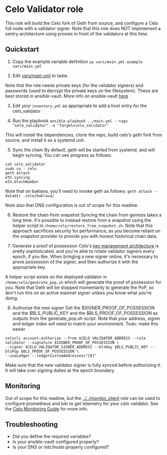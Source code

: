 # Celo Validator role
This role will build the Celo fork of Geth from source, and configure a Celo full node with a validator signer.  Note that this role does NOT implmement a sentry architecture using proxies in front of the validators at this time.

## Quickstart
1. Copy the example variable definition
`cp vars/main.yml.example vars/main.yml`

 2. Edit [vars/main.yml](vars/main.yml.example) to taste.

Note that the role needs private keys (for the validator signers) and passwords (used to decrypt the private keys on the filesystem). These are best stored in ansible-vault.  More info on ansible-vault [here](https://docs.ansible.com/ansible/latest/cli/ansible-vault.html)

3. Edit your `inventory.yml` as appropriate to add a host entry for the celo_validator

4. Run the playbook
`ansible-playbook ../main.yml --tags "celo_validator" -e "target=celo_validator"`

This will install the dependencies, clone the repo, build celo's geth fork from source, and install it as a systemd unit.

5. Sync the chain
By default, geth will be started from systemd, and will begin syncing. You can see progress as follows:
```
ssh celo_validator
sudo su - celo
geth attach
eth.syncing
eth.blockNumber
```

Note that on baklava, you'll need to invoke geth as follows:
`geth attach --datadir .celo/baklava/`

Note also that DNS configuration is out of scope for this readme.

6. Restore the chain from snapshot
Syncing the chain from genesis takes a long time. It's possible to instead restore from a snapshot using the helper script in `/home/celo/restore_from_snapshot.sh`.  Note that this approach sacrifices security for performance, as you become reliant on the snapshot provider to provide you with honest historical chain data.

7. Generate a proof of possession
Celo's [key management architecture](https://docs.celo.org/validator/key-management/summary) is pretty sophisticated, and you're able to rotate validator signers every epoch, if you like. When bringing a new signer online, it's necessary to prove possession of the signer, and then authorize it with the appropriate key.

A helper script exists on the deployed validator in `/home/celo/generate_pop.sh` which will generate the proof of possession for you.  Note that Geth will be stopped momentarily to generate the PoP, so don't run this on an active mainnet signer unless you know what you're doing.

8. Authorize the new signer
Get the $SIGNER_PROOF_OF_POSSESSION and the $BLS_PUBLIC_KEY and the $BLS_PROOF_OF_POSSESSION as outputs from the generate_pop.sh script.
Note that your address, signer and ledger index will need to match your environment.
Todo: make this easier
```
celocli account:authorize --from $CELO_VALIDATOR_ADDRESS --role validator --signature $SIGNER_PROOF_OF_POSSESSION \
--signer $CELO_VALIDATOR_SIGNER_ADDRESS --blsKey $BLS_PUBLIC_KEY --blsPop $BLS_PROOF_OF_POSSESSION \
--useLedger --ledgerCustomAddresses="[0]"
```

Make sure that the new validator signer is fully synced before authorizing it.  It will take over signing duties at the epoch boundary.

## Monitoring
Out of scope for this readme, but the [../../monitor_client](monitor_client) role can be used to configure prometheus and loki to get telemetry for your celo validator.  See the [Celo Monitoring Guide](https://docs.celo.org/validator/monitoring) for more info.

## Troubleshooting
* Did you define the required variables?
* Is your ansible-vault configured properly?
* Is your DNS or /etc/hosts properly configured?
